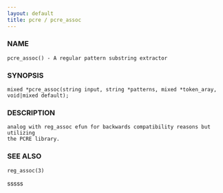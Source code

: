```yaml
---
layout: default
title: pcre / pcre_assoc
---
```


### NAME

    pcre_assoc() - A regular pattern substring extractor

### SYNOPSIS

    mixed *pcre_assoc(string input, string *patterns, mixed *token_aray, void|mixed default);

### DESCRIPTION

    analog with reg_assoc efun for backwards compatibility reasons but utilizing
    the PCRE library.

### SEE ALSO

    reg_assoc(3)
sssss
